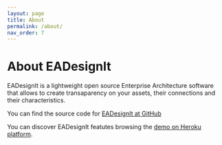 ```yaml
---
layout: page
title: About
permalink: /about/
nav_order: 7
---
```


# About EADesignIt

EADesignIt is a lightweight open source Enterprise Architecture software that allows to create transaparency on your assets, their connections and their characteristics.


You can find the source code for [EADesignIt at GitHub](https://github.com/mauvaisetroupe/ea-design-it)


You can discover EADesignIt featutes browsing the [demo on Heroku platform](https://ea-design-it.herokuapp.com/).

